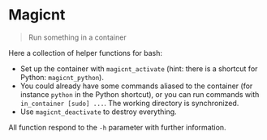 # Magicnt

> Run something in a container

Here a collection of helper functions for bash:

* Set up the container with `magicnt_activate` (hint: there is a shortcut for Python: `magicnt_python`).
* You could already have some commands aliased to the container (for instance `python` in the Python shortcut), or you can run commands with `in_container [sudo] ...`. The working directory is synchronized.
* Use `magicnt_deactivate` to destroy everything.

All function respond to the `-h` parameter with further information.
